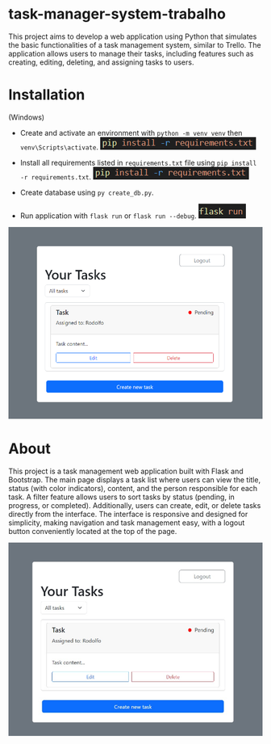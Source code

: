 # task-manager-system-trabalho

This project aims to develop a web application using Python that simulates the basic functionalities of a task management system, similar to Trello. The application allows users to manage their tasks, including features such as creating, editing, deleting, and assigning tasks to users.

# Installation

(Windows)
- Create and activate an environment with `python -m venv venv` then `venv\Scripts\activate`.
![alt text](images/image-1.png)

- Install all requirements listed in `requirements.txt` file using `pip install -r requirements.txt`.
![alt text](images/image-1.png)

- Create database using `py create_db.py`.

- Run application with `flask run` or `flask run --debug`.
![alt text](images/image-2.png)

![alt text](images/image-3.png)

# About

This project is a task management web application built with Flask and Bootstrap. The main page displays a task list where users can view the title, status (with color indicators), content, and the person responsible for each task. A filter feature allows users to sort tasks by status (pending, in progress, or completed). Additionally, users can create, edit, or delete tasks directly from the interface. The interface is responsive and designed for simplicity, making navigation and task management easy, with a logout button conveniently located at the top of the page.

![alt text](images/image-4.png)



